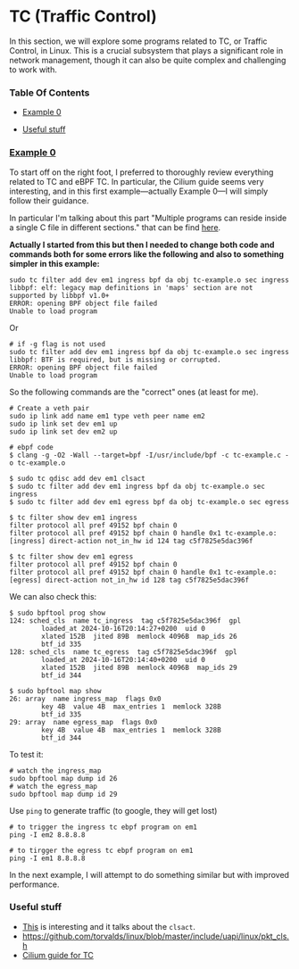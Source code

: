 # TC (Traffic Control)


In this section, we will explore some programs related to TC, or Traffic Control, in Linux. This is a crucial subsystem that plays a significant role in network management, though it can also be quite complex and challenging to work with.


### Table Of Contents

* [Example 0](#example-0)

* [Useful stuff](#useful-stuff)



### [Example 0](./example0)

To start off on the right foot, I preferred to thoroughly review everything related to TC and eBPF TC. In particular, the Cilium guide seems very interesting, and in this first example—actually Example 0—I will simply follow their guidance.

In particular I'm talking about this part "Multiple programs can reside inside a single C file in different sections." that can be find [here](https://docs.cilium.io/en/latest/bpf/toolchain/#bpf-dev). 

**Actually I started from this but then I needed to change both code and commands both for some errors like the following and also to something simpler in this example:**
```
sudo tc filter add dev em1 ingress bpf da obj tc-example.o sec ingress
libbpf: elf: legacy map definitions in 'maps' section are not supported by libbpf v1.0+
ERROR: opening BPF object file failed
Unable to load program
```
Or 
```
# if -g flag is not used 
sudo tc filter add dev em1 ingress bpf da obj tc-example.o sec ingress
libbpf: BTF is required, but is missing or corrupted.
ERROR: opening BPF object file failed
Unable to load program
```


So the following commands are the "correct" ones (at least for me).
```
# Create a veth pair
sudo ip link add name em1 type veth peer name em2
sudo ip link set dev em1 up
sudo ip link set dev em2 up

# ebpf code
$ clang -g -O2 -Wall --target=bpf -I/usr/include/bpf -c tc-example.c -o tc-example.o

$ sudo tc qdisc add dev em1 clsact
$ sudo tc filter add dev em1 ingress bpf da obj tc-example.o sec ingress
$ sudo tc filter add dev em1 egress bpf da obj tc-example.o sec egress

$ tc filter show dev em1 ingress
filter protocol all pref 49152 bpf chain 0 
filter protocol all pref 49152 bpf chain 0 handle 0x1 tc-example.o:[ingress] direct-action not_in_hw id 124 tag c5f7825e5dac396f

$ tc filter show dev em1 egress
filter protocol all pref 49152 bpf chain 0 
filter protocol all pref 49152 bpf chain 0 handle 0x1 tc-example.o:[egress] direct-action not_in_hw id 128 tag c5f7825e5dac396f 

```

We can also check this:
```
$ sudo bpftool prog show
124: sched_cls  name tc_ingress  tag c5f7825e5dac396f  gpl
        loaded_at 2024-10-16T20:14:27+0200  uid 0
        xlated 152B  jited 89B  memlock 4096B  map_ids 26
        btf_id 335
128: sched_cls  name tc_egress  tag c5f7825e5dac396f  gpl
        loaded_at 2024-10-16T20:14:40+0200  uid 0
        xlated 152B  jited 89B  memlock 4096B  map_ids 29
        btf_id 344

$ sudo bpftool map show
26: array  name ingress_map  flags 0x0
        key 4B  value 4B  max_entries 1  memlock 328B
        btf_id 335
29: array  name egress_map  flags 0x0
        key 4B  value 4B  max_entries 1  memlock 328B
        btf_id 344
```

To test it:
```
# watch the ingress_map
sudo bpftool map dump id 26
# watch the egress_map
sudo bpftool map dump id 29
```
Use `ping` to generate traffic (to google, they will get lost)
```
# to trigger the ingress tc ebpf program on em1
ping -I em2 8.8.8.8

# to tirgger the egress tc ebpf program on em1
ping -I em1 8.8.8.8
```

In the next example, I will attempt to do something similar but with improved performance.

### Useful stuff

* [This](https://patchwork.ozlabs.org/project/netdev/patch/61198814638d88ce3555dbecf8ef875523b95743.1452197856.git.daniel@iogearbox.net/) is interesting and it talks about the `clsact`. 
* https://github.com/torvalds/linux/blob/master/include/uapi/linux/pkt_cls.h
* [Cilium guide for TC](https://docs.cilium.io/en/latest/bpf/progtypes/#tc-traffic-control)